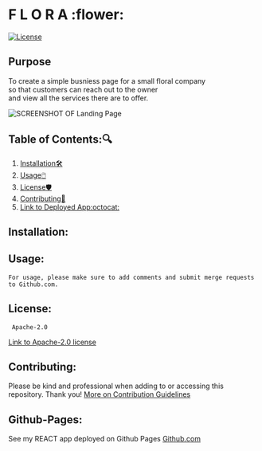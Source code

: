 # F L O R A :flower:
  [![License](https://img.shields.io/badge/License-Apache_2.0-blue.svg)](https://opensource.org/licenses/Apache-2.0)

## Purpose 
 To create a simple busniess page for a small floral company <br>
 so that customers can reach out to the owner <br>
 and view all the services there are to offer.


![SCREENSHOT OF Landing Page]()

   ## Table of Contents::mag:
   1. [ Installation:hammer_and_wrench:](#installation)
   2. [ Usage:computer_mouse: ](#usage)
   3. [ License:shield: ](#license)
   4. [ Contributing:handshake:](#contributing)
   5. [Link to Deployed App:octocat:](#github-pages)

   ## Installation:

   ## Usage:

    For usage, please make sure to add comments and submit merge requests to Github.com.

   ## License: 

     Apache-2.0 

   [Link to Apache-2.0 license](https://opensource.org/licenses/Apache-2.0)

  
   ## Contributing:
   Please be kind and professional when adding to or accessing this repository. Thank you!
  [More on Contribution Guidelines](https://github.com/verokoles/readme-generator/blob/f57cf6a98bf276960885496059df4b039247c985/contributing.md)
  
   ## Github-Pages:
   See my REACT app deployed on Github Pages [Github.com]()
